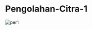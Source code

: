 # Pengolahan-Citra-1
![per1](https://github.com/AbiyanfarasDanuyasa/Pengolahan-Citra-1/assets/115562487/edc8e750-45a1-42e8-867c-5e1f2dce7051)
